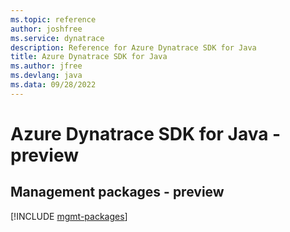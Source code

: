 ```yaml
---
ms.topic: reference
author: joshfree
ms.service: dynatrace
description: Reference for Azure Dynatrace SDK for Java
title: Azure Dynatrace SDK for Java
ms.author: jfree
ms.devlang: java
ms.data: 09/28/2022
---
```

# Azure Dynatrace SDK for Java - preview

## Management packages - preview
[!INCLUDE [mgmt-packages](dynatrace-mgmt-index.md)]